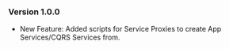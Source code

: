 ### Version 1.0.0

- New Feature: Added scripts for Service Proxies to create App Services/CQRS Services from.
